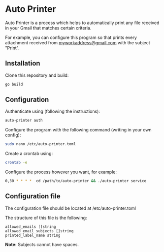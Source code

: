 # Auto Printer

Auto Printer is a process which helps to automatically print any file received in your Gmail that matches certain criteria.

For example, you can configure this program so that prints every attachment received from myworkaddress@gmail.com with the subject "Print".

## Installation

Clone this repository and build:

```bash
go build
```

## Configuration

Authenticate using (following the instructions):

```bash
auto-printer auth
```

Configure the program with the following command (writing in your own config):

```bash
sudo nano /etc/auto-printer.toml
```

Create a crontab using:

```bash
crontab -e
```

Configure the process however you want, for example:

```bash
0,30 * * * *  cd /path/to/auto-printer && ./auto-printer service
```

## Configuration file

The configuration file should be located at /etc/auto-printer.toml

The structure of this file is the following:

```
allowed_emails []string
allowed_email_subjects []string
printed_label_name string
```

**Note:** Subjects cannot have spaces.
